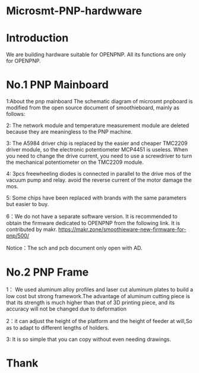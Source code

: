 # Microsmt-PNP-hardwware
# Introduction
  We are building hardware suitable for OPENPNP. All its functions are only for OPENPNP.
# No.1  PNP Mainboard
 1:About the pnp  mainboard The schematic diagram of microsmt pnpboard is modified from the open source document of smoothieboard, mainly as follows:

 2: The network module and temperature measurement module are deleted because they are meaningless to the PNP machine.

 3: The A5984 driver chip is replaced by the easier and cheaper TMC2209 driver module, so the electronic potentiometer MCP4451 is useless. When you need to change the drive current, you need to use a screwdriver to turn the mechanical potentiometer on the TMC2209 module.

4: 3pcs freewheeling diodes is connected in parallel to the drive mos of the vacuum pump and relay. avoid the reverse current of the motor damage the mos.

5: Some chips have been replaced with brands with the same parameters but easier to buy.

6：We do not have a separate software version. It is recommended to obtain the firmware dedicated to OPENPNP from the following link. It is contributed by makr.
                  https://makr.zone/smoothieware-new-firmware-for-pnp/500/
                  
 Notice：The  sch  and  pcb  document   only  open with  AD.
  
# No.2  PNP  Frame
 1： We used aluminum alloy profiles and laser cut aluminum plates to build a low cost but strong framework.The advantage of aluminum cutting piece is that its strength is much higher than that of 3D printing piece, and its accuracy will not be changed due to deformation
 
 2：it  can adjust the height of the platform and the height of feeder  at will,So as to adapt to different lengths of holders.
 
 3: It is so simple that you can copy without even needing drawings.

#  Thank  
 
